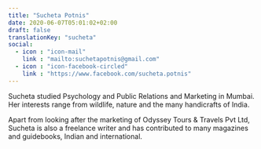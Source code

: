 ```yaml
---
title: "Sucheta Potnis"
date: 2020-06-07T05:01:02+02:00
draft: false
translationKey: "sucheta"
social:
  - icon : "icon-mail"
    link : "mailto:suchetapotnis@gmail.com"
  - icon : "icon-facebook-circled"
    link : "https://www.facebook.com/sucheta.potnis"
---
```


Sucheta studied Psychology and Public Relations and Marketing in Mumbai. Her interests range from wildlife, nature and the many handicrafts of India. 

Apart from looking after the marketing of Odyssey Tours & Travels Pvt Ltd, Sucheta is also a freelance writer and has contributed to many magazines and guidebooks, Indian and international.